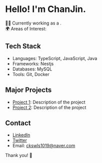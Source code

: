 # Hello! I'm ChanJin.

🧑‍💻 Currently working as a .  
🌍 Areas of Interest: 

## Tech Stack
- Languages: TypeScript, JavaScript, Java
- Frameworks: Nestjs
- Databases: MySQL
- Tools: Git, Docker

## Major Projects
- [Project 1](link): Description of the project
- [Project 2](link): Description of the project

## Contact
- [LinkedIn](link)
- [Twitter](link)
- Email: ckswls1019@naver.com

Thank you! 🚀
